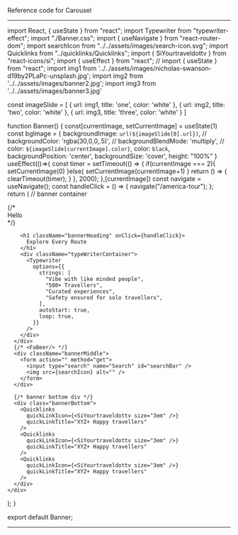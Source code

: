 Reference code for Carousel
***
import React, { useState } from "react";
import Typewriter from "typewriter-effect";
import "./Banner.css";
import { useNavigate } from "react-router-dom";
import searchIcon from "../../assets/images/search-icon.svg";
import Quicklinks from "../quicklinks/Quicklinks";
import { SiYourtraveldottv } from "react-icons/si";
import { useEffect } from "react";
// import { useState } from "react";
import img1 from '../../assets/images/nicholas-swanson-d19by2PLaPc-unsplash.jpg';
import img2 from '../../assets/images/banner2.jpg';
import img3 from '../../assets/images/banner3.jpg'

const imageSlide = [
  {
    url: img1,
    title: 'one',
    color: 'white'
  },
  {
    url: img2,
    title: 'two',
    color: 'white'
  },
  {
    url: img3,
    title: 'three',
    color: 'white'
  }
]

function Banner() {
  const[currentImage, setCurrentImage] = useState(1)
  const bgImage = {
    backgroundImage: `url(${imageSlide[0].url})`,
    // backgroundColor: 'rgba(30,0,0,.5)',
    // backgroundBlendMode: 'multiply',
    // color: `${imageSlide[currentImage].color}`,
    color: `black`,
    backgroundPosition: 'center',
    backgroundSize: 'cover',
    height: "100%"
}
useEffect(()=>{
  const timer = setTimeout(() => {
    if(currentImage === 2){
      setCurrentImage(0)
    }else{
      setCurrentImage(currentImage+1)
    }
    return () => {
      clearTimeout(timer);
    }
  }, 2000);
},[currentImage])
  const navigate = useNavigate();
  const handleClick = () => {
    navigate("/america-tour");
  };
  return (
    // banner container
    <div className="bannerContainer" style={bgImage}>
      <div className="bannerTop">
      {/* <div style={bgImage}>Hello</div> */}
        
        <h1 className="bannerHeading" onClick={handleClick}>
          Explore Every Route
        </h1>
        <div className="typeWriterContainer">
          <Typewriter
            options={{
              strings: [
                "Vibe with like minded people",
                "500+ Travellers",
                "Curated experiences",
                "Safety ensured for solo travellers",
              ],
              autoStart: true,
              loop: true,
            }}
          />
        </div>
      </div>
      {/* <FaBeer/> */}
      <div className="bannerMiddle">
        <form action="" method="get">
          <input type="search" name="Search" id="searchBar" />
          <img src={searchIcon} alt="" />
        </form>
      </div>

      {/* banner bottom div */}
      <div class="bannerBottom">
        <Quicklinks
          quickLinkIcon={<SiYourtraveldottv size="3em" />}
          quickLinkTitle="XYZ+ Happy travellers"
        />
        <Quicklinks
          quickLinkIcon={<SiYourtraveldottv size="3em" />}
          quickLinkTitle="XYZ+ Happy travellers"
        />
        <Quicklinks
          quickLinkIcon={<SiYourtraveldottv size="3em" />}
          quickLinkTitle="XYZ+ Happy travellers"
        />
      </div>
    </div>
  );
}

export default Banner;
***